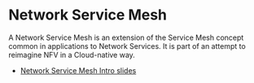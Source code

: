 # Network Service Mesh

A Network Service Mesh is an extension of the Service Mesh concept common in applications to Network Services.  It is part of an attempt to reimagine NFV in a Cloud-native way.

- [Network Service Mesh Intro slides](https://docs.google.com/presentation/d/1C3r91ev0tWnFFUjiV4W84Hp965YGR1D9lChZo73Jwq0/edit#slide=id.g375263091c_1_0)
